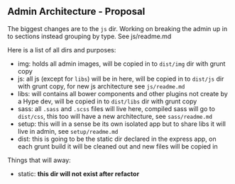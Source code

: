 ## Admin Architecture - Proposal

The biggest changes are to the `js` dir. Working on breaking the admin up in to sections instead grouping by type. See js/readme.md

Here is a list of all dirs and purposes:

- img: holds all admin images, will be copied in to `dist/img` dir with grunt copy
- js: all js (except for `libs`) will be in here, will be copied in to `dist/js` dir with grunt copy, for new js architecture see `js/readme.md`
- libs: will contains all bower components and other plugins not create by a Hype dev, will be copied in to `dist/libs` dir with grunt copy
- sass: all `.sass` and `.scss` files will live here, compiled sass will go to `dist/css`, this too will have a new architecture, see `sass/readme.md`
- setup: this will in a sense be its own isolated app but to share libs it will live in admin, see `setup/readme.md`
- dist: this is going to be the static dir declared in the express app, on each grunt build it will be cleaned out and new files will be copied in

Things that will away:

- static: **this dir will not exist after refactor**














